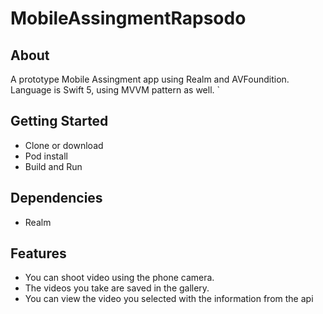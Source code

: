 # MobileAssingmentRapsodo


## About

A prototype Mobile Assingment app using Realm and AVFoundition. Language is Swift 5, using MVVM pattern as well.
`

## Getting Started

- Clone or download
- Pod install
- Build and Run

## Dependencies
- Realm

## Features
- You can shoot video using the phone camera.
- The videos you take are saved in the gallery.
- You can view the video you selected with the information from the api
 
